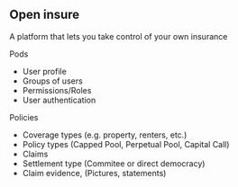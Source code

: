 ## Open insure

A platform that lets you take control of your own insurance

Pods
  - User profile
  - Groups of users
  - Permissions/Roles
  - User authentication

Policies
  - Coverage types (e.g. property, renters, etc.)
  - Policy types (Capped Pool, Perpetual Pool, Capital Call)
  - Claims
  -    Settlement type (Commitee or direct democracy)
  -    Claim evidence, (Pictures, statements)